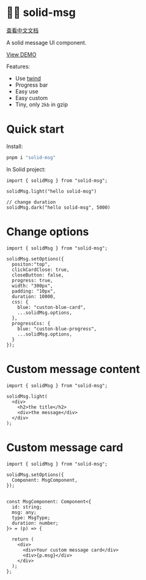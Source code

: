 # 👏🏻 solid-msg

[查看中文文档](./README-CN.md)

A solid message UI component.

[View DEMO](https://solid-msg.gewulian.com)

Features:

- Use [twind](https://github.com/tw-in-js/twind)
- Progress bar
- Easy use 
- Easy custom
- Tiny, only `2kb` in gzip

# Quick start

Install:

```sh
pnpm i "solid-msg"
```

In Solid project:

```tsx
import { solidMsg } from "solid-msg";

solidMsg.light("hello solid-msg")

// change duration
solidMsg.dark("hello solid-msg", 5000)
```

# Change options

```tsx
import { solidMsg } from "solid-msg";

solidMsg.setOptions({
  positon:"top",
  clickCardClose: true,
  closeButton: false,
  progress: true,
  width: "300px",
  padding: "10px",
  duration: 10000,
  css: {
    blue: "custon-blue-card",
    ...solidMsg.options,
  },
  progressCss: {
    blue: "custon-blue-progress",
    ...solidMsg.options,
  }
});
```

# Custom message content

```tsx
import { solidMsg } from "solid-msg";

solidMsg.light(
  <div>
    <h2>the title</h2>
    <div>the message</div>
  </div>
);
```


# Custom message card

```tsx
import { solidMsg } from "solid-msg";

solidMsg.setOptions({
  Component: MsgComponent,
});


const MsgComponent: Component<{
  id: string;
  msg: any;
  type: MsgType;
  duration: number;
}> = (p) => {

  return (
    <div>
      <div>Your custom message card</div>
      <div>{p.msg}</div>
    </div>
  );
};

```

